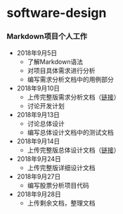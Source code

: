 # software-design
### Markdown项目个人工作

 - 2018年9月5日
	 - 了解Markdown语法
	 - 对项目具体需求进行分析
	 - 编写需求分析文档中的用例部分
- 2018年9月10日
	- 上传完整版需求分析文档（[链接](https://github.com/liuyuxuan0221151603/software-design/blob/master/%E9%9C%80%E6%B1%82%E5%88%86%E6%9E%90.md)）
	- 讨论开发计划
- 2018年9月13日
	- 讨论总体设计
	- 编写总体设计文档中的测试文档
- 2018年9月14日
	- 上传完整版总体设计文档（[链接](https://github.com/liuyuxuan0221151603/software-design/blob/master/%E6%80%BB%E4%BD%93%E8%AE%BE%E8%AE%A1.md)）
- 2018年9月24日
	- 上传完整版详细设计文档
- 2018年9月27日
	- 编写股票分析项目代码
- 2018年9月28日
	- 上传剩余文档，整理文档
